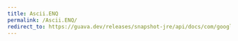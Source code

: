 ```yaml
---
title: Ascii.ENQ
permalink: /Ascii.ENQ/
redirect_to: https://guava.dev/releases/snapshot-jre/api/docs/com/google/common/base/Ascii.html#ENQ
---
```

